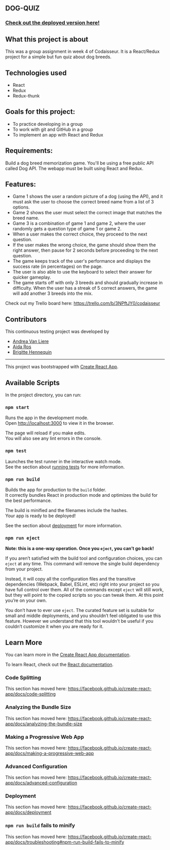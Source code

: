 ##  DOG-QUIZ 
### [ Check out the deployed version here! ](https://loving-bartik-085219.netlify.com)


## What this project is about
This was a group assignment in week 4 of Codaisseur. It is a React/Redux project for a simple but fun quiz about dog breeds. 

## Technologies used
- React
- Redux
- Redux-thunk

## Goals for this project:
- To practice developing in a group
- To work with git and GitHub in a group
- To implement an app with React and Redux

## Requirements: 
Build a dog breed memorization game. You'll be using a free public API called Dog API. The webapp must be built using React and Redux.

## Features: 
- Game 1 shows the user a random picture of a dog (using the API), and it must ask the user to choose the correct breed name from a list of 3 options.
- Game 2 shows the user must select the correct image that matches the breed name.
- Game 3 is a combination of game 1 and game 2, where the user randomly gets a question type of game 1 or game 2.
- When a user makes the correct choice, they proceed to the next question.
- If the user makes the wrong choice, the game should show them the right answer, then pause for 2 seconds before proceeding to the next question.
- The game keeps track of the user's performance and displays the success rate (in percentages) on the page.
- The user is also able to use the keyboard to select their answer for quicker gameplay.
- The game starts off with only 3 breeds and should gradually increase in difficulty. When the user has a streak of 5 correct answers, the game will add another 3 breeds into the mix. 

Check out my Trello board here: https://trello.com/b/3NPftJY0/codaisseur

## Contributors
This continuous testing project was developed by 
- [Andrea Van Liere](https://github.com/ajvanliere)
- [Aida Ros](https://github.com/aida-ros)
- [Brigitte Hennequin](https://github.com/QuinB6248)

-------------------------------------------------------












This project was bootstrapped with [Create React App](https://github.com/facebook/create-react-app).

## Available Scripts

In the project directory, you can run:

### `npm start`

Runs the app in the development mode.<br>
Open [http://localhost:3000](http://localhost:3000) to view it in the browser.

The page will reload if you make edits.<br>
You will also see any lint errors in the console.

### `npm test`

Launches the test runner in the interactive watch mode.<br>
See the section about [running tests](https://facebook.github.io/create-react-app/docs/running-tests) for more information.

### `npm run build`

Builds the app for production to the `build` folder.<br>
It correctly bundles React in production mode and optimizes the build for the best performance.

The build is minified and the filenames include the hashes.<br>
Your app is ready to be deployed!

See the section about [deployment](https://facebook.github.io/create-react-app/docs/deployment) for more information.

### `npm run eject`

**Note: this is a one-way operation. Once you `eject`, you can’t go back!**

If you aren’t satisfied with the build tool and configuration choices, you can `eject` at any time. This command will remove the single build dependency from your project.

Instead, it will copy all the configuration files and the transitive dependencies (Webpack, Babel, ESLint, etc) right into your project so you have full control over them. All of the commands except `eject` will still work, but they will point to the copied scripts so you can tweak them. At this point you’re on your own.

You don’t have to ever use `eject`. The curated feature set is suitable for small and middle deployments, and you shouldn’t feel obligated to use this feature. However we understand that this tool wouldn’t be useful if you couldn’t customize it when you are ready for it.

## Learn More

You can learn more in the [Create React App documentation](https://facebook.github.io/create-react-app/docs/getting-started).

To learn React, check out the [React documentation](https://reactjs.org/).

### Code Splitting

This section has moved here: https://facebook.github.io/create-react-app/docs/code-splitting

### Analyzing the Bundle Size

This section has moved here: https://facebook.github.io/create-react-app/docs/analyzing-the-bundle-size

### Making a Progressive Web App

This section has moved here: https://facebook.github.io/create-react-app/docs/making-a-progressive-web-app

### Advanced Configuration

This section has moved here: https://facebook.github.io/create-react-app/docs/advanced-configuration

### Deployment

This section has moved here: https://facebook.github.io/create-react-app/docs/deployment

### `npm run build` fails to minify

This section has moved here: https://facebook.github.io/create-react-app/docs/troubleshooting#npm-run-build-fails-to-minify
